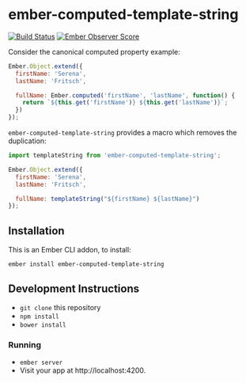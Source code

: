 # ember-computed-template-string

[![Build Status](https://travis-ci.org/intercom/ember-computed-template-string.svg?branch=master&u=8)](https://travis-ci.org/intercom/ember-computed-template-string) [![Ember Observer Score](http://emberobserver.com/badges/ember-computed-template-string.svg)](http://emberobserver.com/addons/ember-computed-template-string)

Consider the canonical computed property example:

```js
Ember.Object.extend({
  firstName: 'Serena',
  lastName: 'Fritsch',

  fullName: Ember.computed('firstName', 'lastName', function() {
    return `${this.get('firstName')} ${this.get('lastName')}`;
  })
});
```

`ember-computed-template-string` provides a macro which removes the duplication:

```js
import templateString from 'ember-computed-template-string';

Ember.Object.extend({
  firstName: 'Serena',
  lastName: 'Fritsch',

  fullName: templateString("${firstName} ${lastName}")
});
```

## Installation

This is an Ember CLI addon, to install:

`ember install ember-computed-template-string`

## Development Instructions

* `git clone` this repository
* `npm install`
* `bower install`

### Running

* `ember server`
* Visit your app at http://localhost:4200.
